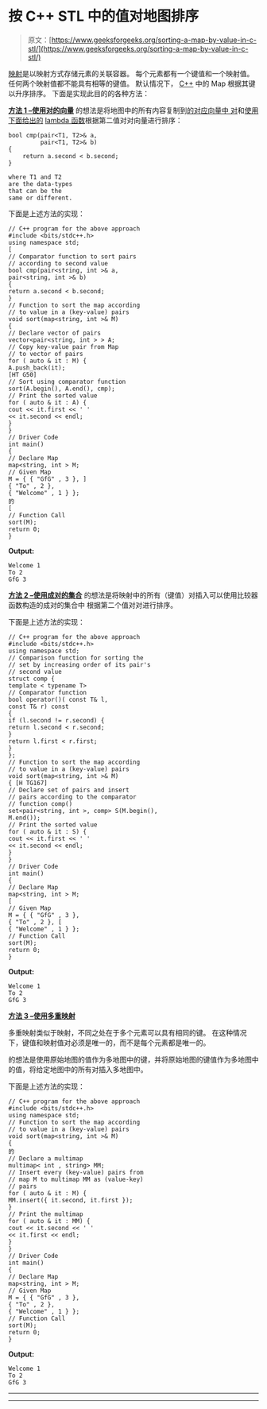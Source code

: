 # 按 C++ STL 中的值对地图排序

> 原文：[https://www.geeksforgeeks.org/sorting-a-map-by-value-in-c-stl/](https://www.geeksforgeeks.org/sorting-a-map-by-value-in-c-stl/)

[映射](https://www.geeksforgeeks.org/map-associative-containers-the-c-standard-template-library-stl/)是以映射方式存储元素的关联容器。 每个元素都有一个键值和一个映射值。 任何两个映射值都不能具有相等的键值。 默认情况下， [C++](http://www.geeksforgeeks.org/c-plus-plus/) 中的 Map 根据其键以升序排序。 下面是实现此目的的各种方法：

**<u>方法 1 –使用[对的](https://www.geeksforgeeks.org/pair-in-cpp-stl/)[向量](http://www.geeksforgeeks.org/vector-in-cpp-stl/)</u>** 的想法是将地图中的所有内容复制到[的对应向量中 对](https://www.geeksforgeeks.org/pair-in-cpp-stl/)和[使用下面给出的](https://www.geeksforgeeks.org/sorting-vector-of-pairs-in-c-set-1-sort-by-first-and-second/) [lambda 函数](https://www.geeksforgeeks.org/lambda-expression-in-c/)根据第二值对对向量进行排序：

```
bool cmp(pair<T1, T2>& a,
         pair<T1, T2>& b)
{
    return a.second < b.second;
}

where T1 and T2
are the data-types 
that can be the 
same or different.

```

下面是上述方法的实现：

```
// C++ program for the above approach
#include <bits/stdc++.h>
using namespace std;
[
// Comparator function to sort pairs
// according to second value
bool cmp(pair<string, int >& a,
pair<string, int >& b)
{
return a.second < b.second;
}
// Function to sort the map according
// to value in a (key-value) pairs
void sort(map<string, int >& M)
{
// Declare vector of pairs
vector<pair<string, int > > A;
// Copy key-value pair from Map
// to vector of pairs
for ( auto & it : M) {
A.push_back(it);
[HT G50]
// Sort using comparator function
sort(A.begin(), A.end(), cmp);
// Print the sorted value
for ( auto & it : A) {
cout << it.first << ' '
<< it.second << endl;
}
}
// Driver Code
int main()
{
// Declare Map
map<string, int > M;
// Given Map
M = { { "GfG" , 3 }, ]
{ "To" , 2 },
{ "Welcome" , 1 } };
的
[
// Function Call
sort(M);
return 0;
}
```

**Output:**

```
Welcome 1
To 2
GfG 3

```

**<u>方法 2 –使用成对的集合</u>** 的想法是将映射中的所有（键值）对插入可以使用比较器函数构造的成对的集合中 根据第二个值对对进行排序。

下面是上述方法的实现：

```
// C++ program for the above approach
#include <bits/stdc++.h>
using namespace std;
// Comparison function for sorting the
// set by increasing order of its pair's
// second value
struct comp {
template < typename T>
// Comparator function
bool operator()( const T& l,
const T& r) const
{
if (l.second != r.second) {
return l.second < r.second;
}
return l.first < r.first;
}
};
// Function to sort the map according
// to value in a (key-value) pairs
void sort(map<string, int >& M)
{ [H TG167]
// Declare set of pairs and insert
// pairs according to the comparator
// function comp()
set<pair<string, int >, comp> S(M.begin(),
M.end());
// Print the sorted value
for ( auto & it : S) {
cout << it.first << ' '
<< it.second << endl;
}
}
// Driver Code
int main()
{
// Declare Map
map<string, int > M;
[
// Given Map
M = { { "GfG" , 3 },
{ "To" , 2 }, [
{ "Welcome" , 1 } };
// Function Call
sort(M);
return 0;
}
```

**Output:**

```
Welcome 1
To 2
GfG 3

```

**<u>方法 3 –使用[多重映射](https://www.geeksforgeeks.org/multimap-associative-containers-the-c-standard-template-library-stl/)</u>**

多重映射类似于映射，不同之处在于多个元素可以具有相同的键。 在这种情况下，键值和映射值对必须是唯一的，而不是每个元素都是唯一的。

的想法是使用原始地图的值作为多地图中的键，并将原始地图的键值作为多地图中的值，将给定地图中的所有对插入多地图中。

下面是上述方法的实现：

```
// C++ program for the above approach
#include <bits/stdc++.h>
using namespace std;
// Function to sort the map according
// to value in a (key-value) pairs
void sort(map<string, int >& M)
{
的
// Declare a multimap
multimap< int , string> MM;
// Insert every (key-value) pairs from
// map M to multimap MM as (value-key)
// pairs
for ( auto & it : M) {
MM.insert({ it.second, it.first });
}
// Print the multimap
for ( auto & it : MM) {
cout << it.second << ' '
<< it.first << endl;
}
}
// Driver Code
int main()
{
// Declare Map
map<string, int > M;
// Given Map
M = { { "GfG" , 3 },
{ "To" , 2 },
{ "Welcome" , 1 } };
// Function Call
sort(M);
return 0;
}
```

**Output:**

```
Welcome 1
To 2
GfG 3

```



* * *

* * *



